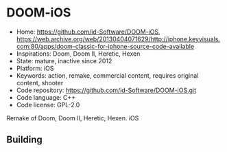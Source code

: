 # DOOM-iOS

- Home: https://github.com/id-Software/DOOM-iOS, https://web.archive.org/web/20130404071629/http://iphone.keyvisuals.com:80/apps/doom-classic-for-iphone-source-code-available
- Inspirations: Doom, Doom II, Heretic, Hexen
- State: mature, inactive since 2012
- Platform: iOS
- Keywords: action, remake, commercial content, requires original content, shooter
- Code repository: https://github.com/id-Software/DOOM-iOS.git
- Code language: C++
- Code license: GPL-2.0

Remake of Doom, Doom II, Heretic, Hexen.
iOS

## Building
